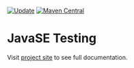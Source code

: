 [![Update](https://github.com/codeteapot/javase-testing/workflows/Update/badge.svg)](https://github.com/codeteapot/javase-testing/actions?query=workflow%3AUpdate)
[![Maven Central](https://img.shields.io/maven-central/v/com.github.codeteapot.testing/javase-testing?label=Maven%20Central)](https://repo1.maven.org/maven2/com/github/codeteapot/testing/javase-testing/)

# JavaSE Testing

Visit [project site](https://codeteapot.github.io/javase-testing/v0.1.1) to see full
documentation.
